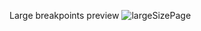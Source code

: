 Large breakpoints preview
![largeSizePage](https://github.com/PPoommyy/040613411-Web-Development/assets/139206229/5148894b-5219-45aa-b65d-b996fa24d83c)
